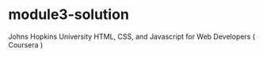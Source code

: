 # module3-solution
 Johns Hopkins University HTML, CSS, and Javascript for Web Developers ( Coursera )
